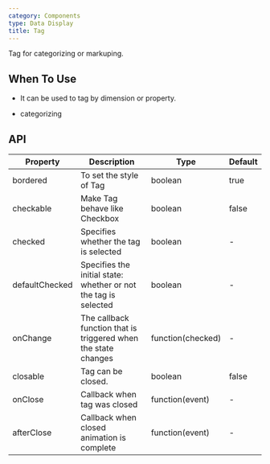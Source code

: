 ```yaml
---
category: Components
type: Data Display
title: Tag
---
```


Tag for categorizing or markuping.

## When To Use

- It can be used to tag by dimension or property.

- categorizing

## API

| Property     | Description           | Type     | Default      |
|--------------|-----------------------|----------|--------------|
| bordered       | To set the style of Tag | boolean | true |
| checkable      | Make Tag behave like Checkbox | boolean    | false  |
| checked        | Specifies whether the tag is selected | boolean    | - |
| defaultChecked | Specifies the initial state: whether or not the tag is selected | boolean    | - |
| onChange       | The callback function that is triggered when the state changes | function(checked) | - |
| closable     | Tag can be closed.    | boolean  | false        |
| onClose      | Callback when tag was closed | function(event)| - |
| afterClose   | Callback when closed animation is complete | function(event)| - |
